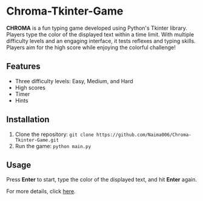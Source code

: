 # Chroma-Tkinter-Game

**CHROMA** is a fun typing game developed using Python's Tkinter library. Players type the color of the displayed text within a time limit. With multiple difficulty levels and an engaging interface, it tests reflexes and typing skills. Players aim for the high score while enjoying the colorful challenge!

## Features
- Three difficulty levels: Easy, Medium, and Hard
- High scores
- Timer
- Hints

## Installation
1. Clone the repository: `git clone https://github.com/Naima006/Chroma-Tkinter-Game.git`
2. Run the game: `python main.py`

## Usage
Press **Enter** to start, type the color of the displayed text, and hit **Enter** again.

For more details, click [here](https://docs.google.com/presentation/d/18ULh1pv5Q4v2DIaN-XrOkOQfytxCXrzxwRPGxtk1ScY/edit#slide=id.p1).

